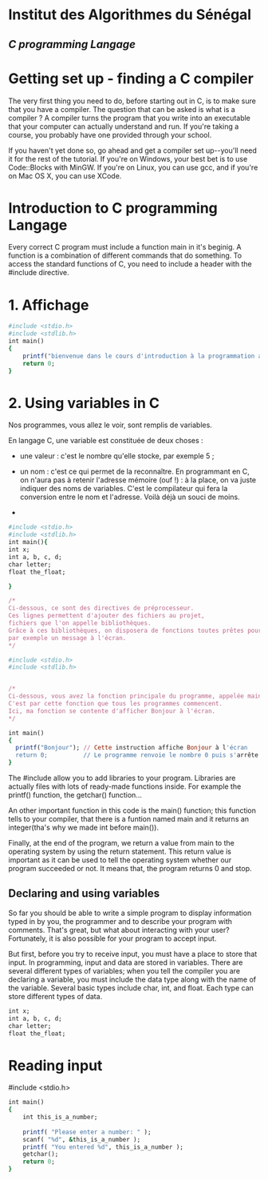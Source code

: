 
# Institut des Algorithmes du Sénégal
## _C programming Langage_

# Getting set up - finding a C compiler

The very first thing you need to do, before starting out in C, is to make sure that you have a compiler. The question that can be asked is what is a compiler ?
A compiler turns the program that you write into an executable that your computer can actually understand and run. If you're taking a course, you probably have one provided through your school.

If you haven't yet done so, go ahead and get a compiler set up--you'll need it for the rest of the tutorial. If you're on Windows, your best bet is to use Code::Blocks with MinGW. If you're on Linux, you can use gcc, and if you're on Mac OS X, you can use XCode.

# Introduction to C programming Langage

Every correct C program must include a function main in it's beginig. A function is a combination of different commands that do something.
To access the standard functions of C, you need to include a header with the #include directive. 

# 1. Affichage
```ruby
#include <stdio.h>
#include <stdlib.h>
int main()
{
    printf("bienvenue dans le cours d'introduction à la programmation avec c\n");
    return 0;
}
```


# 2. Using variables in C

Nos programmes, vous allez le voir, sont remplis de variables.

En langage C, une variable est constituée de deux choses : 

- une valeur : c'est le nombre qu'elle stocke, par exemple 5 ;

- un nom : c'est ce qui permet de la reconnaître. En programmant en C, on n'aura pas à retenir l'adresse mémoire (ouf !) : à la place, on va juste indiquer des noms de variables. C'est le compilateur qui fera la conversion entre le nom et l'adresse. Voilà déjà un souci de moins.
- 
```ruby
#include <stdio.h>
#include <stdlib.h>
int main(){
int x;
int a, b, c, d;
char letter;
float the_float;

}
```












```ruby
/*
Ci-dessous, ce sont des directives de préprocesseur.
Ces lignes permettent d'ajouter des fichiers au projet, 
fichiers que l'on appelle bibliothèques.
Grâce à ces bibliothèques, on disposera de fonctions toutes prêtes pour afficher
par exemple un message à l'écran.
*/

#include <stdio.h>
#include <stdlib.h>


/*
Ci-dessous, vous avez la fonction principale du programme, appelée main.
C'est par cette fonction que tous les programmes commencent.
Ici, ma fonction se contente d'afficher Bonjour à l'écran.
*/

int main()
{
  printf("Bonjour"); // Cette instruction affiche Bonjour à l'écran
  return 0;          // Le programme renvoie le nombre 0 puis s'arrête
}
```
The #include allow you to add libraries to your program. Libraries are actually files with lots of ready-made functions inside. For example the printf() function, the getchar() function...

An other important function in this code is the main() function; this function tells to your compiler, that there is a funtion named main and it returns an integer(tha's why we made int before main()).

Finally, at the end of the program, we return a value from main to the operating system by using the return statement. This return value is important as it can be used to tell the operating system whether our program succeeded or not. It means that, the program returns 0 and stop.

## Declaring and using variables 

So far you should be able to write a simple program to display information typed in by you, the programmer and to describe your program with comments. That's great, but what about interacting with your user? Fortunately, it is also possible for your program to accept input.

But first, before you try to receive input, you must have a place to store that input. In programming, input and data are stored in variables. There are several different types of variables; when you tell the compiler you are declaring a variable, you must include the data type along with the name of the variable. Several basic types include char, int, and float. Each type can store different types of data.


```ruby
int x;
int a, b, c, d;
char letter;
float the_float;
```

# Reading input

#include <stdio.h>
 
```ruby
int main()
{
    int this_is_a_number;
 
    printf( "Please enter a number: " );
    scanf( "%d", &this_is_a_number );
    printf( "You entered %d", this_is_a_number );
    getchar();
    return 0;
}
```

